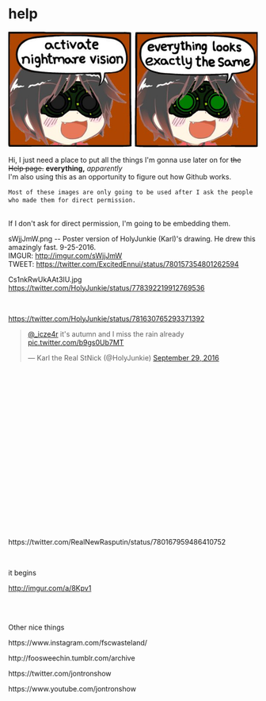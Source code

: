 # help


<img src="https://github.com/icze4r/help/blob/master/CmMGsksVYAASUaE.jpg" />

  Hi, I just need a place to put all the things I'm gonna use later on for <s>the Help page.</s> <b>everything,</b> <i>apparently</i> <br />
  I'm also using this as an opportunity to figure out how Github works.
  
    Most of these images are only going to be used after I ask the people who made them for direct permission.
<br />
  If I don't ask for direct permission, I'm going to be embedding them.
  
  sWjjJmW.png -- Poster version of HolyJunkie (Karl)'s drawing.  He drew this amazingly fast.  9-25-2016. <br />
  IMGUR: http://imgur.com/sWjjJmW   <br />
TWEET: https://twitter.com/ExcitedEnnui/status/780157354801262594

<p />

Cs1nkRwUkAAt3IU.jpg
https://twitter.com/HolyJunkie/status/778392219912769536

<p />
<br />

https://twitter.com/HolyJunkie/status/781630765293371392

<p />
<blockquote class="twitter-tweet" data-lang="en"><p lang="en" dir="ltr"><a href="https://twitter.com/_icze4r">@_icze4r</a> it&#39;s autumn and I miss the rain already <a href="https://t.co/b9gs0Ub7MT">pic.twitter.com/b9gs0Ub7MT</a></p>&mdash; Karl the Real StNick (@HolyJunkie) <a href="https://twitter.com/HolyJunkie/status/781630765293371392">September 29, 2016</a></blockquote>
<script async src="//platform.twitter.com/widgets.js" charset="utf-8"></script>




<p />
<br /><br /><br /><br /><br /><br /><br /><br /><br /><br /><br /><br /><br /><br /><br /><br /><br /><br /><br /><br />
https://twitter.com/RealNewRasputin/status/780167959486410752



<p />
<br />

it begins <p />
http://imgur.com/a/8Kpv1


<p />
<br />
<br />

Other nice things

<p />
https://www.instagram.com/fscwasteland/
<p />
http://foosweechin.tumblr.com/archive
<p />
https://twitter.com/jontronshow
<p />
https://www.youtube.com/jontronshow
